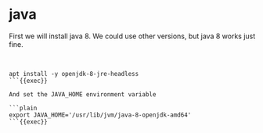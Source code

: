 # java

First we will install java 8. We could use other versions, but java 8 works just fine.

<br>

```plain
apt install -y openjdk-8-jre-headless
```{{exec}}

And set the JAVA_HOME environment variable

```plain
export JAVA_HOME='/usr/lib/jvm/java-8-openjdk-amd64'
```{{exec}}